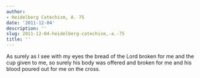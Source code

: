 ```yaml
---
author:
- Heidelberg Catechism, A. 75
date: '2011-12-04'
description: ''
slug: 2011-12-04-heidelberg-catechism,-a.-75
title: ''
---
```

As surely as I see with my eyes the bread of the Lord broken for me and the cup given to me, so surely his body was offered and broken for me and his blood poured out for me on the cross.




